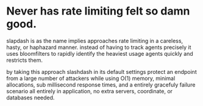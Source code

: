 # Never has rate limiting felt so damn good.

slapdash is as the name implies approaches rate limiting in a careless, hasty, or haphazard manner.
instead of having to track agents precisely it uses bloomfilters to rapidly identify the heaviest
usage agents quickly and restricts them.

by taking this approach slashdash in its default settings protect an endpoint from a large number of attackers
while using O(1) memory, minimal allocations, sub millisecond response times, and a entirely gracefuly failure
scenario all entirely in application, no extra servers, coordinate, or databases needed.

